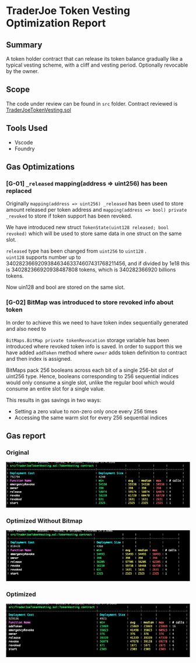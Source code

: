 # TraderJoe Token Vesting Optimization Report

## Summary

A token holder contract that can release its token balance gradually like a typical vesting scheme, with a cliff and vesting period. Optionally revocable by the 
owner.

## Scope

The code under review can be found in `src` folder. Contract reviewed is [TraderJoeTokenVesting.sol](src%2FTraderJoeTokenVesting.sol)

## Tools Used
- Vscode
- Foundry

## Gas Optimizations

### [G-01] `_released` mapping(address => uint256) has been replaced   
Originally `mapping(address => uint256) _released` has been used to store amount released per token address and `mapping(address => bool) private _revoked` to store if token 
support has been revoked. 

We have introduced new struct `TokenState(uint128 released; bool revoked)` which will be used to store same data in one struct on the same slot.

`released` type has been changed from `uint256` to `uint128` .  
`uint128` supports number up to 340282366920938463463374607431768211456, and if divided by 1e18 this is 340282366920938487808 tokens, which is
340282366920 billions tokens.

Now uin128 and bool are stored on the same slot.
 
### [G-02] BitMap was introduced to store revoked info about token

In order to achieve this we need to have token index sequentially generated and also need to 

`BitMaps.BitMap private tokenRevocation` storage variable has been introduced where revoked token info is saved. In order to support this we
have added `addToken` method where `owner` adds token definition to contract and then index is assigned.

BitMaps pack 256 booleans across each bit of a single 256-bit slot of uint256 type. Hence, booleans corresponding to 256 sequential indices would only consume a single slot, unlike the regular bool which would consume an entire slot for a single value.

This results in gas savings in two ways:

- Setting a zero value to non-zero only once every 256 times 
- Accessing the same warm slot for every 256 sequential indices


## Gas report

### Original

![02_trader_joe_token_vesting_original.png](images%2F02_trader_joe_token_vesting_original.png)

### Optimized Without Bitmap

![02_trader_joe_token_vesting_optimization_NO_BITMAP.png](images%2F02_trader_joe_token_vesting_optimization_NO_BITMAP.png)

### Optimized

![02_trader_joe_token_vesting_optimization.png](images%2F02_trader_joe_token_vesting_optimization.png)
